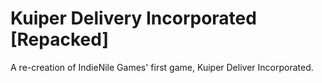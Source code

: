 # Kuiper Delivery Incorporated [Repacked]

A re-creation of IndieNile Games' first game, Kuiper Deliver Incorporated.
